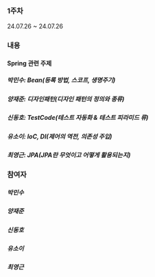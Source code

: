 ### 1주차
24.07.26 ~ 24.07.26

### 내용
#### Spring 관련 주제
##### 박민수: Bean(등록 방법, 스코프, 생명주기)
##### 양재준: 디자인패턴(디자인 패턴의 정의와 종류)
##### 신동호: TestCode(테스트 자동화 & 테스트 피라미드 류)
##### 유소이: IoC, DI(제어의 역전, 의존성 주입)
##### 최영근: JPA(JPA란 무엇이고 어떻게 활용되는지)

### 참여자
##### 박민수
##### 양재준
##### 신동호
##### 유소이
##### 최영근